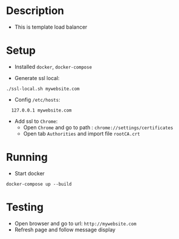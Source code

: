 # Description
- This is template load balancer

# Setup
- Installed `docker`, `docker-compose`

- Generate ssl local:
```
./ssl-local.sh mywebsite.com
```

- Config `/etc/hosts`:
```
  127.0.0.1	mywebsite.com
```

- Add ssl to `Chrome`:
  - Open `Chrome` and go to path : `chrome://settings/certificates`
  - Open tab `Authorities` and import file `rootCA.crt`

# Running
- Start docker
```
docker-compose up --build
````

# Testing
- Open browser and go to url: `http://mywebsite.com`
- Refresh page and follow message display
